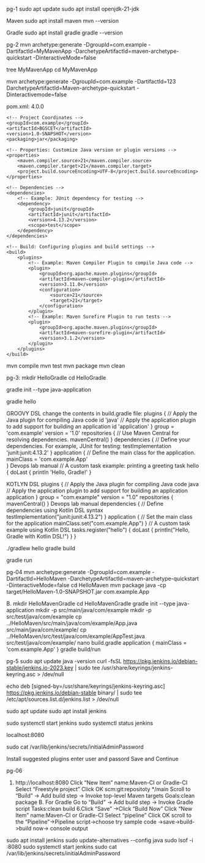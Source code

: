 pg-1
sudo apt update
sudo apt install openjdk-21-jdk

Maven
sudo apt install maven
mvn --version

Gradle
sudo apt install gradle
gradle --version

pg-2
mvn archetype:generate -DgroupId=com.example -DartifactId=MyMavenApp -DarchetypeArtifactId=maven-archetype-quickstart -DinteractiveMode=false

tree MyMavenApp
cd MyMavenApp

mvn archetype:generate -DgroupId=com.example -DartifactId=123 DarchetypeArtifactId=Maven-archetype-quickstart -Dinteractivemode=false

pom.xml:
<project xmlns="http://maven.apache.org/POM/4.0.0"
         xmlns:xsi="http://www.w3.org/2001/XMLSchema-instance"
         xsi:schemaLocation="http://maven.apache.org/POM/4.0.0
         http://maven.apache.org/xsd/maven-4.0.0.xsd">
    <modelVersion>4.0.0</modelVersion>

    <!-- Project Coordinates -->
    <groupId>com.example</groupId>
    <artifactId>BGSCET</artifactId>
    <version>1.0-SNAPSHOT</version>
    <packaging>jar</packaging>

    <!-- Properties: Customize Java version or plugin versions -->
    <properties>
        <maven.compiler.source>21</maven.compiler.source>
        <maven.compiler.target>21</maven.compiler.target>
        <project.build.sourceEncoding>UTF-8</project.build.sourceEncoding>
    </properties>

    <!-- Dependencies -->
    <dependencies>
        <!-- Example: JUnit dependency for testing -->
        <dependency>
            <groupId>junit</groupId>
            <artifactId>junit</artifactId>
            <version>4.13.2</version>
            <scope>test</scope>
        </dependency>
    </dependencies>

    <!-- Build: Configuring plugins and build settings -->
    <build>
        <plugins>
            <!-- Example: Maven Compiler Plugin to compile Java code -->
            <plugin>
                <groupId>org.apache.maven.plugins</groupId>
                <artifactId>maven-compiler-plugin</artifactId>
                <version>3.11.0</version>
                <configuration>
                    <source>21</source>
                    <target>21</target>
                </configuration>
            </plugin>
            <!-- Example: Maven Surefire Plugin to run tests -->
            <plugin>
                <groupId>org.apache.maven.plugins</groupId>
                <artifactId>maven-surefire-plugin</artifactId>
                <version>3.1.2</version>
            </plugin>
        </plugins>
    </build>
</project>


mvn compile
mvn test
mvn package
mvn clean


pg-3:
mkdir HelloGradle
cd HelloGradle

gradle init --type java-application

gradle hello

GROOVY DSL
change the contents in build.gradle file:
plugins { 
// Apply the Java plugin for compiling Java code 
id 'java' 
// Apply the application plugin to add support for building an 
application 
id 'application' 
} 
group = 'com.example' 
version = '1.0' 
repositories { 
// Use Maven Central for resolving dependencies. 
mavenCentral() 
} 
dependencies { 
// Define your dependencies. For example, JUnit for testing: 
testImplementation 'junit:junit:4.13.2' 
} 
application { 
// Define the main class for the application. 
mainClass = 'com.example.App'  
} 
Devops lab manual 
// A custom task example: printing a greeting 
task hello { 
doLast { 
println 'Hello, Gradle!' 
}

KOTLYN DSL 
plugins { 
// Apply the Java plugin for compiling Java code 
java 
// Apply the application plugin to add support for building an 
application 
application 
} 
group = "com.example" 
version = "1.0" 
repositories { 
mavenCentral() 
} 
Devops lab manual 
dependencies { 
// Define dependencies using Kotlin DSL syntax 
testImplementation("junit:junit:4.13.2") 
} 
application { 
// Set the main class for the application 
mainClass.set("com.example.App") 
} 
// A custom task example using Kotlin DSL 
tasks.register("hello") { 
doLast { 
println("Hello, Gradle with Kotlin DSL!") 
} 
} 

./gradlew hello
gradle build

gradle run

pg-04
mvn archetype:generate -DgroupId=com.example -DartifactId=HelloMaven -DarchetypeArtifactId=maven-archetype-quickstart -DinteractiveMode=false
cd HelloMaven
mvn package
java -cp target/HelloMaven-1.0-SNAPSHOT.jar com.example.App


B.
mkdir HelloMavenGradle
cd HelloMavenGradle
gradle init --type java-application
mkdir -p src/main/java/com/example
mkdir -p src/test/java/com/example
cp ../HelloMaven/src/main/java/com/example/App.java src/main/java/com/example/
cp ../HelloMaven/src/test/java/com/example/AppTest.java src/test/java/com/example/
nano build.gradle
application {
    mainClass = 'com.example.App'
}
gradle build/run


pg-5
sudo apt update
java -version
curl -fsSL https://pkg.jenkins.io/debian-stable/jenkins.io-2023.key | sudo tee /usr/share/keyrings/jenkins-keyring.asc > /dev/null

echo deb [signed-by=/usr/share/keyrings/jenkins-keyring.asc] https://pkg.jenkins.io/debian-stable binary/ | sudo tee /etc/apt/sources.list.d/jenkins.list > /dev/null

sudo apt update
sudo apt install jenkins

sudo systemctl start jenkins
sudo systemctl status jenkins

localhost:8080

sudo cat /var/lib/jenkins/secrets/initialAdminPassword

Install suggested plugins
enter user and passord
Save and Continue

pg-06
1. http://localhost:8080
Click “New Item”
name:Maven-CI or Gradle-CI
Select “Freestyle project”
Click OK
scm:git:repositoty
*/main
Scroll to “Build” → Add build step → Invoke top-level Maven targets Goals:clean package
 B. For Gradle
 Go to “Build” → Add build step → Invoke Gradle script
Tasks:clean build
6.Click “Save” ->Click “Build Now”
Click “New Item”
name:Maven-CI or Gradle-CI
Select “pipeline”
Click OK
scroll to the “Pipeline”->Pipeline script->choose try sample code ->save->build->build now-> console output




sudo apt install jenkins
sudo update-alternatives --config java
 sudo lsof -i :8080
 sudo systemctl start jenkins
 sudo cat /var/lib/jenkins/secrets/initialAdminPassword
